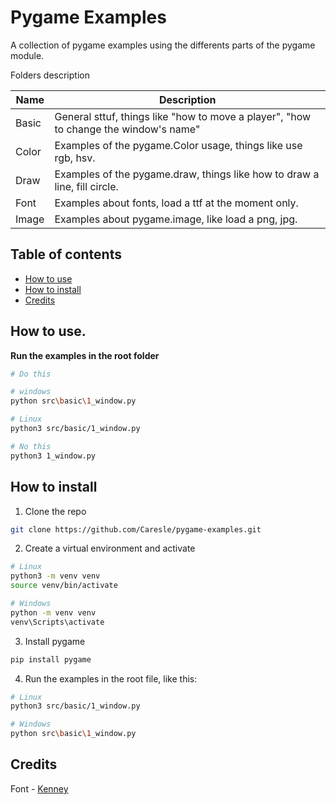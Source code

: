 # Pygame Examples

A collection of pygame examples using the differents parts of the pygame module.

Folders description

| Name  | Description                                                                          |
|-------|--------------------------------------------------------------------------------------|
| Basic | General sttuf, things like "how to move a player", "how to change the window's name" |
| Color | Examples of the pygame.Color usage, things like use rgb, hsv.                        |
| Draw  | Examples of the pygame.draw, things like how to draw a line, fill circle.            |
| Font  | Examples about fonts, load a ttf at the moment only.                                 |
| Image | Examples about pygame.image, like load a png, jpg.                                   |

## Table of contents
- [How to use](#how-to-use)
- [How to install](#how-to-install)
- [Credits](#credits)

## How to use.
**Run the examples in the root folder**

```bash
# Do this

# windows
python src\basic\1_window.py

# Linux
python3 src/basic/1_window.py

# No this
python3 1_window.py
```

## How to install

1. Clone the repo
```bash
git clone https://github.com/Caresle/pygame-examples.git
```

2. Create a virtual environment and activate
```bash
# Linux
python3 -m venv venv
source venv/bin/activate

# Windows
python -m venv venv
venv\Scripts\activate
```

3. Install pygame
```bash
pip install pygame
```

4. Run the examples in the root file, like this:
```bash
# Linux
python3 src/basic/1_window.py

# Windows
python src\basic\1_window.py
```

## Credits
Font - [Kenney](https://www.kenney.nl)